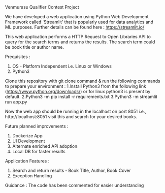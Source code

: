 
Venmurasu Qualifier Contest Project

We have developed a web application using Python Web Development Framework called 'Streamlit' that is popularly used for data analytics and ML purposes. Further details can be found here : https://streamlit.io/ 

This web application performs a HTTP Request to Open Libraries API to query for the search terms and returns the results. The search term could be book title or author name.

Prequisites : 
1. OS - Platform Independent i.e. Linux or Windows 
2. Python3 


Clone this repository with git clone command & run the following commands to prepare your environment : 
1.Install Python3 from the following link  (https://www.python.org/downloads/) or for linux python3 is present by default.
2.Python3 -m pip install -r requirements.txt 
3.Python3 -m streamlit run app.py

Now the web app should be running in the localhost on port 8051 i.e., http://localhost:8051 visit this and search for your desired books. 

Future planned improvements : 
1. Dockerize App 
2. UI Development
3. Alternate enriched API adoption 
4. Local DB for faster results

Application Features : 
1. Search and return results - Book Title, Author, Book Cover 
2. Exception Handling 

Guidance : 
The code has been commented for easier understanding
